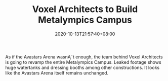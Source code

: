 ﻿---
title: "Voxel Architects to Build Metalympics Campus"
date: 2020-10-13T21:57:40+08:00
lastmod: 2020-10-13T16:45:40+08:00
draft: false
authors: ["Melody"]
description: "As if the Avastars Arena wasnĄ¯t enough, the team behind Voxel Architects is going to revamp the entire Metalympics Campus. Leaked footage shows huge watertanks and dressing booths among other constructions. It looks like the Avastars Arena itself remains unchanged."
featuredImage: "voxel-architects-to-build-metalympics-campus.png"
tags: ["Virtual World","Play to Earn"]
categories: ["news"]
news: ["Virtual World"]
weight: 
lightgallery: true
pinned: false
recommend: false
recommend1: false
---

As if the Avastars Arena wasnĄ¯t enough, the team behind Voxel Architects is going to revamp the entire Metalympics Campus. Leaked footage shows huge watertanks and dressing booths among other constructions. It looks like the Avastars Arena itself remains unchanged.

<!--more-->

